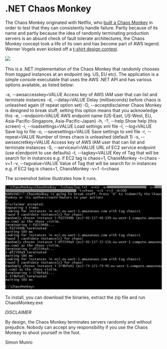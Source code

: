 # .NET Chaos Monkey

The Chaos Monkey originated with Netflix, who [built a Chaos Monkey](http://techblog.netflix.com/2010/12/5-lessons-weve-learned-using-aws.html) in order to test that they can consistently handle failure. Partly because of its name and partly because the idea of randomly terminating production servers is an absurd check of fault tolerate architectures, the Chaos Monkey concept took a life of its own and has become part of AWS legend. Werner Vogels even kicked off a [t-shirt design contest](http://99designs.com/t-shirt-design/contests/design-chaos-monkey-t-shirt-70909/brief).

<img src="http://99designs.com/designs/7480037-original" height="300px" />

This is a .NET implementation of the Chaos Monkey that randomly chooses from *tagged* instances at an endpoint (eg. US, EU etc). The application is a simple console executable that uses the AWS .NET API and has various options available, as listed below:

  -a, --awsaccesskey=VALUE   Access key of AWS IAM user that can list and terminate instances
  -d, --delay=VALUE          Delay (milliseconds) before chaos is unleashed again (if repeat option set)
  -D, --acceptdisclaimer     Chaos Monkey is designed to break stuff, setting this option means that you acknowledge this
  -e, --endpoint=VALUE       AWS endpoint name (US-East, US-West, EU, Asia-Pacific-Singapore, Asia-Pacific-Japan)
  -h, -?, --help             Show help (this screen)
  -i, --loadsettings=VALUE   Load settings xml file
  -l, --log=VALUE            Save log to file
  -o, --savesettings=VALUE   Save settings to xml file
  -r, --repeat=VALUE         Number of times chaos is unleashed (default 1)
  -s, --awssecretkey=VALUE   Access key of AWS IAM user that can list and terminate instances
  -S, --serviceurl=VALUE     URL of EC2 service endpoint (use e|endpoint to use defaults)
  -t, --tagkey=VALUE         Key of Tag that will be search for in instances e.g. if EC2 tag is chaos=1, ChaosMonkey -t=chaos -v=1
  -v, --tagvalue=VALUE       Value of Tag that will be search for in instances e.g. if EC2 tag is chaos=1, ChaosMonkey -v=1 -t=chaos
  
The screenshot below illustrates how it runs.

![ScreenShot](ScreenShot.png)

To install, you can download the binaries, extract the zip file and run ChaosMonkey.exe

*DISCLAIMER*

By design, the Chaos Monkey terminates servers randomly and without prejudice. Nobody can accept any responsibility if you use the Chaos Monkey to shoot yourself in the foot.

Simon Munro